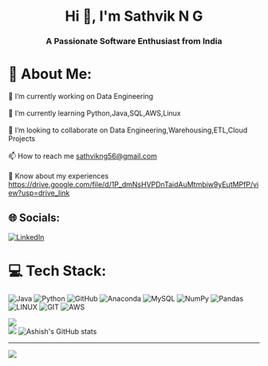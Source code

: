 <h1 align="center">Hi 👋, I'm Sathvik N G</h1>
<h3 align="center">A Passionate Software Enthusiast from India</h3>



# 💫 About Me:
🔭 I’m currently working on Data Engineering<br><br>🌱 I’m currently learning Python,Java,SQL,AWS,Linux<br><br>👯 I’m looking to collaborate on Data Engineering,Warehousing,ETL,Cloud Projects<br><br>📫 How to reach me sathvikng56@gmail.com<br><br>📄 Know about my experiences https://drive.google.com/file/d/1P_dmNsHVPDnTaidAuMtmbiw9yEutMPfP/view?usp=drive_link


## 🌐 Socials:
[![LinkedIn](https://img.shields.io/badge/LinkedIn-%230077B5.svg?logo=linkedin&logoColor=white)](https://linkedin.com/in/https://www.linkedin.com/in/sathvik-n-g-195a2222a/) 

# 💻 Tech Stack:
![Java](https://img.shields.io/badge/java-%23ED8B00.svg?style=for-the-badge&logo=java&logoColor=white) ![Python](https://img.shields.io/badge/python-3670A0?style=for-the-badge&logo=python&logoColor=ffdd54) ![GitHub](https://img.shields.io/badge/GitHub-%23121011.svg?style=for-the-badge&logo=github&logoColor=white) ![Anaconda](https://img.shields.io/badge/Anaconda-%2344A833.svg?style=for-the-badge&logo=anaconda&logoColor=white) ![MySQL](https://img.shields.io/badge/mysql-%2300f.svg?style=for-the-badge&logo=mysql&logoColor=white) ![NumPy](https://img.shields.io/badge/numpy-%23013243.svg?style=for-the-badge&logo=numpy&logoColor=white) ![Pandas](https://img.shields.io/badge/pandas-%23150458.svg?style=for-the-badge&logo=pandas&logoColor=white) ![LINUX](https://img.shields.io/badge/Linux-FCC624?style=for-the-badge&logo=linux&logoColor=black) ![GIT](https://img.shields.io/badge/Git-fc6d26?style=for-the-badge&logo=git&logoColor=white) ![AWS](https://img.shields.io/badge/AWS-%23FF9900.svg?style=for-the-badge&logo=amazon-aws&logoColor=white)

![](https://github-readme-streak-stats.herokuapp.com/?user=sathvik-ng-07&theme=dark&hide_border=false)<br/>
![](https://github-readme-stats.vercel.app/api/top-langs/?username=sathvik-ng-07&theme=dark&hide_border=false&include_all_commits=true&count_private=false&layout=compact)
![Ashish's GitHub stats](https://github-readme-stats.vercel.app/api?username=sathvik-ng-07&show_icons=true&theme=radical&count_private=true&border_radius=50)<br/> 


---
[![](https://visitcount.itsvg.in/api?id=sathvik-ng-07&icon=0&color=0)](https://visitcount.itsvg.in)

<!-- Proudly created with GPRM ( https://gprm.itsvg.in ) -->




